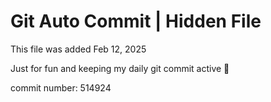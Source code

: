 # Git Auto Commit | Hidden File

This file was added Feb 12, 2025

Just for fun and keeping my daily git commit active 🤪

commit number: 514924
